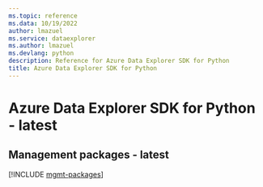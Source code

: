 ```yaml
---
ms.topic: reference
ms.data: 10/19/2022
author: lmazuel
ms.service: dataexplorer
ms.author: lmazuel
ms.devlang: python
description: Reference for Azure Data Explorer SDK for Python
title: Azure Data Explorer SDK for Python
---
```

# Azure Data Explorer SDK for Python - latest

## Management packages - latest
[!INCLUDE [mgmt-packages](data-explorer-mgmt-index.md)]